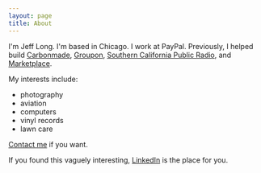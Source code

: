 ```yaml
---
layout: page
title: About
---
```


I'm Jeff Long. I'm based in Chicago. I work at PayPal. Previously, I helped build [Carbonmade](https://carbonmade.com/), [Groupon](https://www.groupon.com/), [Southern California Public Radio](https://www.scpr.org/), and [Marketplace](https://www.marketplace.org/).

My interests include:

- photography
- aviation
- computers
- vinyl records
- lawn care

[Contact me](#) if you want.

If you found this vaguely interesting, [LinkedIn](#) is the place for you.
